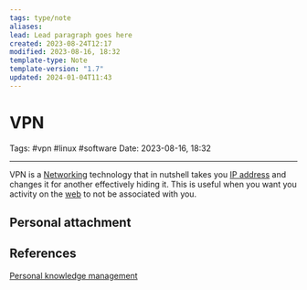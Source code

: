 ```yaml
---
tags: type/note
aliases: 
lead: Lead paragraph goes here
created: 2023-08-24T12:17
modified: 2023-08-16, 18:32
template-type: Note
template-version: "1.7"
updated: 2024-01-04T11:43
---
```


# VPN

Tags: #vpn #linux #software 
Date: 2023-08-16, 18:32

---

VPN is a [Networking](Networking) technology that in nutshell takes you [IP address](IP%20address) and changes it for another effectively hiding it. This is useful when you want you activity on the [ web](%20Internet%20) to not be associated with you.

## Personal attachment 


## References

[Personal knowledge management](Personal%20knowledge%20management.md)
